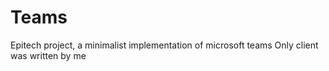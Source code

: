 # Teams
Epitech project, a minimalist implementation of microsoft teams
Only client was written by me
